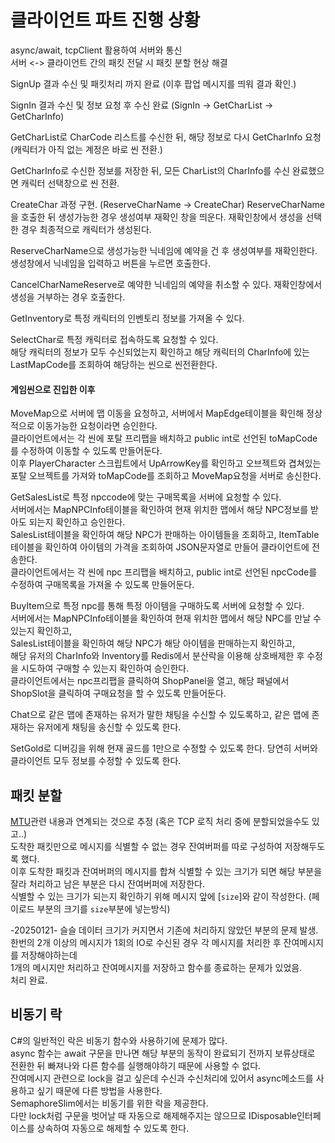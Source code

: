 # 클라이언트 파트 진행 상황
async/await, tcpClient 활용하여 서버와 통신 <br/>
서버 <-> 클라이언트 간의 패킷 전달 시 패킷 분할 현상 해결 <br/>

SignUp 결과 수신 및 패킷처리 까지 완료 (이후 팝업 메시지를 띄워 결과 확인.)<br/>

SignIn 결과 수신 및 정보 요청 후 수신 완료 (SignIn -> GetCharList -> GetCharInfo)<br/>

GetCharList로 CharCode 리스트를 수신한 뒤, 해당 정보로 다시 GetCharInfo 요청 (캐릭터가 아직 없는 계정은 바로 씬 전환.)<br/>

GetCharInfo로 수신한 정보를 저장한 뒤, 모든 CharList의 CharInfo를 수신 완료했으면 캐릭터 선택창으로 씬 전환. <br/>

CreateChar 과정 구현. (ReserveCharName -> CreateChar) ReserveCharName을 호출한 뒤 생성가능한 경우 생성여부 재확인 창을 띄운다. 재확인창에서 생성을 선택한 경우 최종적으로 캐릭터가 생성된다. <br/>

ReserveCharName으로 생성가능한 닉네임에 예약을 건 후 생성여부를 재확인한다. 생성창에서 닉네임을 입력하고 버튼을 누르면 호출한다. <br/>

CancelCharNameReserve로 예약한 닉네임의 예약을 취소할 수 있다. 재확인창에서 생성을 거부하는 경우 호출한다. <br/>

GetInventory로 특정 캐릭터의 인벤토리 정보를 가져올 수 있다. <br/>

SelectChar로 특정 캐릭터로 접속하도록 요청할 수 있다. <br/>
해당 캐릭터의 정보가 모두 수신되었는지 확인하고 해당 캐릭터의 CharInfo에 있는 LastMapCode를 조회하여 해당하는 씬으로 씬전환한다. <br/>

#### 게임씬으로 진입한 이후

MoveMap으로 서버에 맵 이동을 요청하고, 서버에서 MapEdge테이블을 확인해 정상적으로 이동가능한 요청이라면 승인한다. <br/>
클라이언트에서는 각 씬에 포탈 프리팹을 배치하고 public int로 선언된 toMapCode를 수정하여 이동할 수 있도록 만들어둔다. <br/>
이후 PlayerCharacter 스크립트에서 UpArrowKey를 확인하고 오브젝트와 겹쳐있는 포탈 오브젝트를 가져와 toMapCode를 조회하고 MoveMap요청을 서버로 송신한다.

GetSalesList로 특정 npccode에 맞는 구매목록을 서버에 요청할 수 있다. <br/>
서버에서는 MapNPCInfo테이블을 확인하여 현재 위치한 맵에서 해당 NPC정보를 받아도 되는지 확인하고 승인한다. <br/>
SalesList테이블을 확인하여 해당 NPC가 판매하는 아이템들을 조회하고, ItemTable테이블을 확인하여 아이템의 가격을 조회하여 JSON문자열로 만들어 클라이언트에 전송한다. <br/>
클라이언트에서는 각 씬에 npc 프리팹을 배치하고, public int로 선언된 npcCode를 수정하여 구매목록을 가져올 수 있도록 만들어둔다. <br/>

BuyItem으로 특정 npc를 통해 특정 아이템을 구매하도록 서버에 요청할 수 있다. <br/>
서버에서는 MapNPCInfo테이블을 확인하여 현재 위치한 맵에서 해당 NPC를 만날 수 있는지 확인하고, <br/>
SalesList테이블을 확인하여 해당 NPC가 해당 아이템을 판매하는지 확인하고, <br/>
해당 유저의 CharInfo와 Inventory를 Redis에서 분산락을 이용해 상호배제한 후 수정을 시도하여 구매할 수 있는지 확인하여 승인한다. <br/>
클라이언트에서는 npc프리팹을 클릭하여 ShopPanel을 열고, 해당 패널에서 ShopSlot을 클릭하여 구매요청을 할 수 있도록 만들어둔다. <br/>

Chat으로 같은 맵에 존재하는 유저가 말한 채팅을 수신할 수 있도록하고, 같은 맵에 존재하는 유저에게 채팅을 송신할 수 있도록 한다. <br/>

SetGold로 디버깅을 위해 현재 골드를 1만으로 수정할 수 있도록 한다. 당연히 서버와 클라이언트 모두 정보를 수정할 수 있도록 한다.

## 패킷 분할
[MTU](https://github.com/SuhYC/Lesson/blob/main/Network/MTU.md)관련 내용과 연계되는 것으로 추정 (혹은 TCP 로직 처리 중에 분할되었을수도 있고..) <br/>
도착한 패킷만으로 메시지를 식별할 수 없는 경우 잔여버퍼를 따로 구성하여 저장해두도록 했다. <br/>
이후 도착한 패킷과 잔여버퍼의 메시지를 합쳐 식별할 수 있는 크기가 되면 해당 부분을 잘라 처리하고 남은 부분은 다시 잔여버퍼에 저장한다. <br/>
식별할 수 있는 크기가 되는지 확인하기 위해 메시지 앞에 [```size```]와 같이 작성한다. (페이로드 부분의 크기를 ```size```부분에 넣는방식) <br/>

-20250121- 슬슬 데이터 크기가 커지면서 기존에 처리하지 않았던 부분의 문제 발생.<br/>
한번의 2개 이상의 메시지가 1회의 IO로 수신된 경우 각 메시지를 처리한 후 잔여메시지를 저장해야하는데 <br/>
1개의 메시지만 처리하고 잔여메시지를 저장하고 함수를 종료하는 문제가 있었음. <br/>
처리 완료.

## 비동기 락
C#의 일반적인 락은 비동기 함수와 사용하기에 문제가 많다. <br/>
async 함수는 await 구문을 만나면 해당 부분의 동작이 완료되기 전까지 보류상태로 전환한 뒤 빠져나와 다른 함수를 실행해야하기 때문에 사용할 수 없다. <br/>
잔여메시지 관련으로 lock을 걸고 싶은데 수신과 수신처리에 있어서 async메소드를 사용하고 싶기 때문에 다른 방법을 사용한다. <br/>
SemaphoreSlim에서는 비동기를 위한 락을 제공한다. <br/>
다만 lock처럼 구문을 벗어날 때 자동으로 해제해주지는 않으므로 IDisposable인터페이스를 상속하여 자동으로 해제할 수 있도록 한다.
